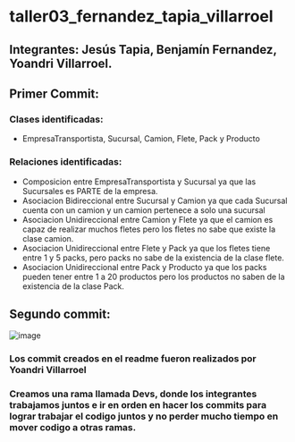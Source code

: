# taller03_fernandez_tapia_villarroel
## Integrantes: Jesús Tapia, Benjamín Fernandez, Yoandri Villarroel.

## Primer Commit: 
### Clases identificadas: 
* EmpresaTransportista, Sucursal, Camion, Flete, Pack y Producto
### Relaciones identificadas: 
* Composicion entre EmpresaTransportista y Sucursal ya que las Sucursales es PARTE de la empresa.
* Asociacion Bidireccional entre Sucursal y Camion ya que cada Sucursal cuenta con un camion y un camion pertenece a solo una sucursal
* Asociacion Unidireccional entre Camion y Flete ya que el camion es capaz de realizar muchos fletes pero los fletes no sabe que existe la clase camion.
* Asociacion Unidireccional entre Flete y Pack ya que los fletes tiene entre 1 y 5 packs, pero packs no sabe de la existencia de la clase flete.
* Asociacion Unidireccional entre Pack y Producto ya que los packs pueden tener entre 1 a 20 productos pero los productos no saben de la existencia de la clase Pack.

## Segundo commit:

![image](https://github.com/JesusTapiaMartin/taller03_fernandez_tapia_villarroel/assets/142508978/7c613c9c-300d-4f86-9dba-a6684dc5b287)


### Los commit creados en el readme fueron realizados por Yoandri Villarroel

### Creamos una rama llamada Devs, donde los integrantes trabajamos juntos e ir en orden en hacer los commits para lograr trabajar el codigo juntos y no perder mucho tiempo en mover codigo a otras ramas.
